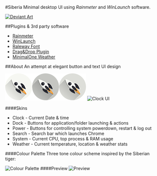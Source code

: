 
#Siberia
Minimal desktop UI using *Rainmeter* and *WinLaunch* software.

[![Deviant Art](http://orig08.deviantart.net/56f1/f/2007/345/9/6/deviantart_button_88x31_ii_by_basstar.gif)](http://zainja.deviantart.com/art/Siberia-628581270)

##Plugins & 3rd party software
* [Rainmeter](http://rainmeter.net)
* [WinLaunch](http://winlaunch.org/)
* [Raleway Font](https://www.fontsquirrel.com/fonts/raleway)
* [Drag&Drop Plugin](https://github.com/TheAzack9/Drag-Drop)
* [MinimalOne Weather](https://mistrjosh.deviantart.com)



##About
An attempt at elegant button and text UI design


![Launch Button](https://raw.githubusercontent.com/alizaliz/Siberia/master/%40Resources/Images/Buttons/LaunchButton.png)
![Clock UI](http://i.imgur.com/FG6JPFX.png)

####Skins
* Clock - Current Date & time
* Dock  - Buttons for application/folder launching  & actions
* Power - Buttons for controlling system powerdown, restart & log out
* Search  - Search bar which launches Chrome
* System  - Current CPU, top process & RAM usage
* Weather - Current temperature, location & weather stats

####Colour Palette
Three tone colour scheme inspired by the Siberian tiger:


![Colour Palette](http://i.imgur.com/vygFYip.png)
####Preview
![Preview](http://pre03.deviantart.net/c29d/th/pre/f/2016/229/7/5/siberia_1_0_0_by_zainja-dae8oeu.png)
